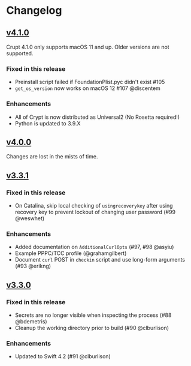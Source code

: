 # Changelog

## [v4.1.0](https://github.com/grahamgilbert/crypt/compare/4.0.0...4.1.0)

Crupt 4.1.0 only supports macOS 11 and up. Older versions are not supported.

### Fixed in this release

- Preinstall script failed if FoundationPlist.pyc didn't exist #105
- `get_os_version` now works on macOS 12 #107 @discentem

### Enhancements

- All of Crypt is now distributed as Universal2 (No Rosetta required!)
- Python is updated to 3.9.X

## [v4.0.0](https://github.com/grahamgilbert/crypt/compare/3.3.1...4.0.0)

Changes are lost in the mists of time.

## [v3.3.1](https://github.com/grahamgilbert/crypt/compare/3.3.0...3.3.1)

### Fixed in this release

- On Catalina, skip local checking of `usingrecoverykey` after using recovery key to prevent lockout of changing user password (#99 @weswhet)

### Enhancements

- Added documentation on `AdditionalCurlOpts` (#97, #98 @asyiu)
- Example PPPC/TCC profile (@grahamgilbert)
- Document `curl` POST in `checkin` script and use long-form arguments (#93 @erikng)

## [v3.3.0](https://github.com/grahamgilbert/crypt/compare/3.2.1...3.3.0)

### Fixed in this release

- Secrets are no longer visible when inspecting the process (#88 @bdemetris)
- Cleanup the working directory prior to build (#90 @clburlison)

### Enhancements

- Updated to Swift 4.2 (#91 @clburlison)
